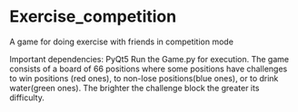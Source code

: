 # Exercise_competition
A game for doing exercise with friends in competition mode

Important dependencies: PyQt5
Run the Game.py for execution. The game consists of a board of 66 positions where some positions have challenges to win positions (red ones), to non-lose positions(blue ones), or to drink water(green ones). The brighter the challenge block the greater its difficulty.    
